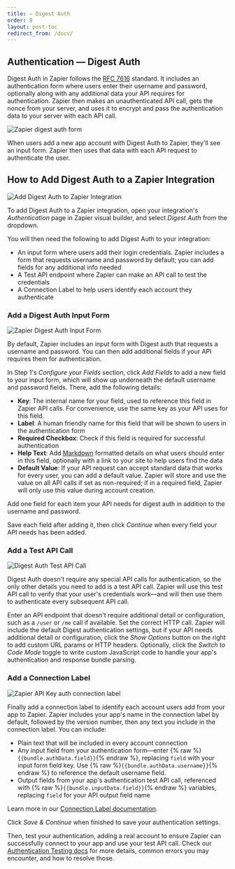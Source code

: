 ```yaml
---
title: — Digest Auth
order: 8
layout: post-toc
redirect_from: /docs/
---
```


## Authentication — Digest Auth

Digest Auth in Zapier follows the [RFC 7616](https://tools.ietf.org/html/rfc7616) standard. It includes an authentication form where users enter their username and password, optionally along with any additional data your API requires for authentication. Zapier then makes an unauthenticated API call, gets the nonce from your server, and uses it to encrypt and pass the authentication data to your server with each API call.

![Zapier digest auth form](https://cdn.zapier.com/storage/photos/3c842632d017aa50ba6470201d02f416.png)

When users add a new app account with Digest Auth to Zapier, they'll see an input form. Zapier then uses that data with each API request to authenticate the user.

<a id="add"></a>
## How to Add Digest Auth to a Zapier Integration

![Add Digest Auth to Zapier Integration](https://cdn.zapier.com/storage/photos/518669ef2b833a4ba496d5d294c272f0.png)

To add Digest Auth to a Zapier integration, open your integration's _Authentication_ page in Zapier visual builder, and select _Digest Auth_ from the dropdown.

You will then need the following to add Digest Auth to your integration:

- An input form where users add their login credentials. Zapier includes a form that requests username and password by default; you can add fields for any additional info needed
- A Test API endpoint where Zapier can make an API call to test the credentials
- A Connection Label to help users identify each account they authenticate

<a id="form"></a>
### Add a Digest Auth Input Form

![Zapier Digest Auth Input Form](https://cdn.zapier.com/storage/photos/cb1a3407e4e02e89bf0e020882d49331.png)

By default, Zapier includes an input form with Digest auth that requests a username and password. You can then add additional fields if your API requires them for authentication.

In Step 1's _Configure your Fields_ section, click _Add Fields_ to add a new field to your input form, which will show up underneath the default username and password fields. There, add the following details:

- **Key**: The internal name for your field, used to reference this field in Zapier API calls. For convenience, use the same key as your API uses for this field.
- **Label**: A human friendly name for this field that will be shown to users in the authentication form
- **Required Checkbox**: Check if this field is required for successful authentication
- **Help Text**: Add [Markdown](https://zapier.com/blog/beginner-ultimate-guide-markdown/) formatted details on what users should enter in this field, optionally with a link to your site to help users find the data
- **Default Value**: If your API request can accept standard data that works for every user, you can add a default value. Zapier will store and use the value on all API calls if set as non-required; if in a required field, Zapier will only use this value during account creation.

Add one field for each item your API needs for digest auth in addition to the username and password.

Save each field after adding it, then click _Continue_ when every field your API needs has been added.

<a id="test"></a>
### Add a Test API Call

![Digest Auth Test API Call](https://cdn.zapier.com/storage/photos/e0828377cca5952950344dffaebdc8fe.png)

Digest Auth doesn't require any special API calls for authentication, so the only other details you need to add is a test API call. Zapier will use this test API call to verify that your user's credentials work—and will then use them to authenticate every subsequent API call.

Enter an API endpoint that doesn't require additional detail or configuration, such as a `/user` or `/me` call if available. Set the correct HTTP call. Zapier will include the default Digest authentication settings, but if your API needs additional detail or configuration, click the _Show Options_ button on the right to add custom URL params or HTTP headers. Optionally, click the _Switch to Code Mode_ toggle to write custom JavaScript code to handle your app's authentication and response bundle parsing.

<a id="label"></a>
### Add a Connection Label

![Zapier API Key auth connection label](https://cdn.zapier.com/storage/photos/f09f02450623750b70b67d0d7afa9e1c.png)

Finally add a connection label to identify each account users add from your app to Zapier. Zapier includes your app's name in the connection label by default, followed by the version number, then any text you include in the connection label. You can include:

- Plain text that will be included in every account connection
- Any input field from your authentication form—enter {% raw %}`{{bundle.authData.field}}`{% endraw %}, replacing `field` with your input form field key. Use {% raw %}`{{bundle.authData.username}}`{% endraw %} to reference the default username field.
- Output fields from your app's authentication test API call, referenced with {% raw %}`{{bundle.inputData.field}}`{% endraw %} variables, replacing `field` for your API output field name

Learn more in our [Connection Label documentation](https://zapier.github.io/visual-builder/docs/auth#label).

Click _Save & Continue_ when finished to save your authentication settings.

Then, test your authentication, adding a real account to ensure Zapier can successfully connect to your app and use your test API call. Check our [Authentication Testing docs](https://zapier.github.io/visual-builder/docs/auth#test) for more details, common errors you may encounter, and how to resolve those.